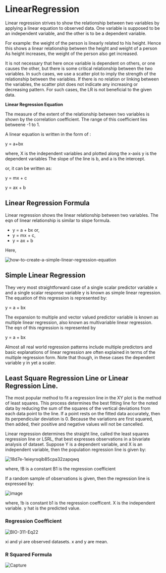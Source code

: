 # LinearRegression

Linear regression strives to show the relationship between two variables by applying a linear equation to observed data. One variable is supposed to be an independent variable,
and the other is to be a dependent variable.

For example: the weight of the person is linearly related to his height. Hence this shows a linear relationship between the height and weight of a person As height increases, the
weight of the person also get increased. 

It is not necessary that here once variable is dependent on others, or one causes the other, but there is some critical relationship between the two variables. In such cases, we
use a scatter plot to imply the strength of the relationship between the variables. If there is no relation or linking between the variables, the scatter plot does not indicate 
any increasing or decreasing pattern. For such cases, the LR is not beneficial to the given data.

<b> Linear Regression Equation </b>

The measure of the extent of the relationship between two variables is shown by the correlation coefficient. The range of this coefficient lies betweene -1 to 1.

A linear equation is written in the form of :

y = a+bx

where, X is the independent variables and plotted along the x-axis
       y is the dependent variables
       The slope of the line is b, and a is the intercept. 
      
or, it can be written as:

y = mx + c 

y = ax + b


## Linear Regression Formula

Linear regression shows the linear relationship between two variables. The eqn of linear relationship is similar to slope formula.
- y = a + bx or,
- y = mx + c,
- y = ax + b

Here, 
     

![how-to-create-a-simple-linear-regression-equation](https://user-images.githubusercontent.com/23405520/113529783-07be6d80-95e2-11eb-99cf-4bb9c89ea7cf.png)



## Simple Linear Regression

They very most straightforward case of a single scalar predictor variable x and a single scalar response variable y is known as simple linear regression. The equation of this regression is represented by:

y = a + bx

The expansion to multiple and vector valued predictor variable is known as multiple linear regression, also known as multivariable linear regression. The eqn of this regression is represented by 

y = a + bx

Almost all real world regression patterns include multiple predictors and basic explanations of linear regression are often explained in terms of the multiple regression form. Note that though, in these cases the dependent variable y in yet a scaler.


## Least Square Regression Line or Linear Regression Line.

The most popular method to fit a regression line in the XY plot is the method of least squares. This process determines the best fitting line for the noted data by reducing the sum of the squares of the vertical deviations from each data point to the line. If a point rests on the fitted data accurately, then its perpendicular deviation is 0. Because the variations are first squared, then added, their positive and negative values will not be cancelled.

Linear regression determines the straight line, called the least squares regression line or LSRL, that best expresses observations in a bivariate analysis of dataset. Suppose Y is a dependent variable, and X is an independent variable, then the population regression line is given by:

![18d7e-1eieyrsqib85cpa32zapqwq](https://user-images.githubusercontent.com/23405520/113530306-4d2f6a80-95e3-11eb-8a3f-abc073a20e25.png)

where, !B is a constant
       B1 is the regression coefficient
       
       
If a random sample of observations is given, then the regression line is expressed by:

![image](https://user-images.githubusercontent.com/23405520/113530531-e494bd80-95e3-11eb-8ff3-4f9527a45cdd.png)


where, !b is constant
       b1 is the regression coefficent.
       X is the independent variable.
       y hat is the predicted value.

### Regression Coefficient

![BIO-311-Eq22](https://user-images.githubusercontent.com/23405520/113530864-c5e2f680-95e4-11eb-8c69-5f2ab98cb5ad.gif)

xi and yi are observed datasets.
x and y are mean.



### R Squared Formula


![Capture](https://user-images.githubusercontent.com/23405520/113534619-d9935a80-95ee-11eb-8e50-ed1c869d8dee.PNG)

